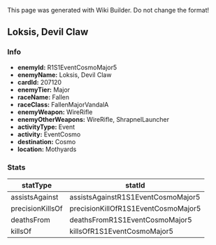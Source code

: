 <span class="wiki-builder">This page was generated with Wiki Builder. Do not change the format!</span>

## Loksis, Devil Claw
### Info
* **enemyId:** R1S1EventCosmoMajor5
* **enemyName:** Loksis, Devil Claw
* **cardId:** 207120
* **enemyTier:** Major
* **raceName:** Fallen
* **raceClass:** FallenMajorVandalA
* **enemyWeapon:** WireRifle
* **enemyOtherWeapons:** WireRifle, ShrapnelLauncher
* **activityType:** Event
* **activity:** EventCosmo
* **destination:** Cosmo
* **location:** Mothyards

### Stats
statType | statId
-------- | ------
assistsAgainst | assistsAgainstR1S1EventCosmoMajor5
precisionKillsOf | precisionKillOfR1S1EventCosmoMajor5
deathsFrom | deathsFromR1S1EventCosmoMajor5
killsOf | killsOfR1S1EventCosmoMajor5

